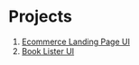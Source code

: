 
# Projects
1. [Ecommerce Landing Page UI](https://lyletimotheus.github.io/Web-Development-Projects/Frontend%20Projects/Megasum/Megasum/index.html)
2. [Book Lister UI](https://lyletimotheus.github.io/Web-Development-Projects/Frontend%20Projects/Booklist%20App/index.html)
